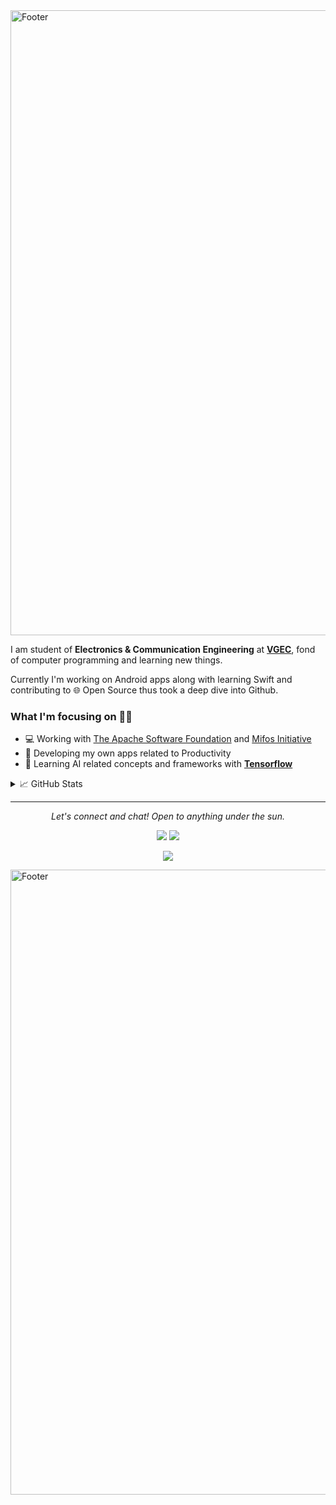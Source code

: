 <img src="https://github.com/PatelVatsalB21/PatelVatsalB21/blob/main/profileIntro.svg" alt="Footer" width="1000">

I am student of **Electronics & Communication Engineering** at **[VGEC](https://www.vgecg.ac.in/)**, fond of computer programming and learning new things. 

Currently I'm working on Android apps along with learning Swift and contributing to 🌐 Open Source thus took a deep dive into Github. 

### What I'm focusing on 👨‍💻
- 💻 Working with [The Apache Software Foundation](https://github.com/apache) and [Mifos Initiative](https://github.com/openMF) 
- 📱  Developing my own apps related to Productivity 
- 🤖 Learning AI related concepts and frameworks with **[Tensorflow](https://www.tensorflow.org/)** 

<details >
    <summary> &#x1f4c8; GitHub Stats </summary>
    <br>
    <p align="left">
      <img src="https://github-readme-stats.vercel.app/api?username=patelvatsalb21&show_icons=true&theme=default"/>
    </p>
</details>

<hr>
<p align="center">
  <i>Let's connect and chat! Open to anything under the sun.</i>

  <p align="center">
    <a href="https://twitter.com/VatsalP68888638" alt="Twitter"><img src="http://i.imgur.com/wWzX9uB.png"></a>
    <a href="https://www.linkedin.com/in/vatsal-patel-919691193/" alt="Linkedin"><img src="https://github.com/PatelVatsalB21/PatelVatsalB21/blob/main/linkedin-3-16.png"></a>
  </p>
  
   <p align="center">
    <a href="https://visitor-badge.glitch.me/badge?page_id=PatelVatsalB21.PatelVatsalB21">
      <img align="center" src="https://visitor-badge.glitch.me/badge?page_id=PatelVatsalB21.PatelVatsalB21">
    </a>
  </p>
  
</p>
<img src="https://github.com/PatelVatsalB21/PatelVatsalB21/blob/main/profile%20bottom.svg" alt="Footer" width="1000">
